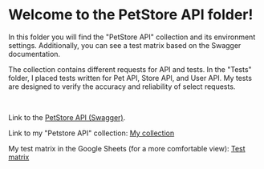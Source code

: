 <h1>Welcome to the PetStore API folder!</h1>
<div>
<p>In this folder you will find the "PetStore API" collection and its environment settings. Additionally, you can see a test matrix based on the Swagger documentation.</p>
<p>The collection contains different requests for API and tests. In the "Tests" folder, I placed tests written for Pet API, Store API, and User API. My tests are designed to verify the accuracy and reliability of select requests.</p>
</br>
<p>Link to the <a href="https://petstore.swagger.io/" target= "_blank"> PetStore API (Swagger)</a>. </p>
<p>Link to my "Petstore API" collection: <a href= "https://www.postman.com/dark-station-396690/workspace/public/collection/7763740-d9f1510d-14b4-41e2-930c-a90b9af3b274?action=share&creator=7763740" target="_blank">My collection</a> 
<p>My test matrix in the Google Sheets (for a more comfortable view): <a href = "https://docs.google.com/spreadsheets/d/1N70VN9s_XcXIRgzzyQb9CsFLrQD2diW9/edit?usp=sharing&ouid=108457983755801807376&rtpof=true&sd=true" target = "_blank">Test matrix</a></p>
</div>
